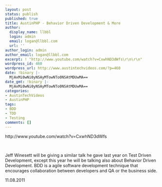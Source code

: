```yaml
---
layout: post
status: publish
published: true
title: AustinPHP - Behavior Driven Development & More
author:
  display_name: llbbl
  login: admin
  email: logan@llbbl.com
  url: ''
author_login: admin
author_email: logan@llbbl.com
excerpt: ! "http://www.youtube.com/watch?v=CxwhND3dWfs\r\n\r\n"
wordpress_id: 460
wordpress_url: http://www.austintechvideos.com/?p=460
date: !binary |-
  MjAxMi0wNi0yNSAyMTowNTo0NSAtMDUwMA==
date_gmt: !binary |-
  MjAxMi0wNi0yNSAyMTowNTo0NSAtMDUwMA==
categories:
- AustinTechVideos
- AustinPHP
tags:
- BDD
- TDD
- Testing
comments: []
---
```

<p>http://www.youtube.com/watch?v=CxwhND3dWfs</p>
<p><a id="more"></a><a id="more-460"></a></p>
<p>&nbsp;</p>
<p>Jeff Winesett will be giving a similar talk he gave last year on Test Driven Development, except this year he will be talking also about Behavior Driven Development. BDD is a agile software development technique that encourages collaboration between developers and QA or the business side.</p>
<p>11.08.2011</p>
